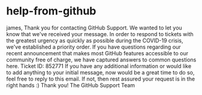 # help-from-github
james,   Thank you for contacting GitHub Support. We wanted to let you know that we've received your message. In order to respond to tickets with the greatest urgency as quickly as possible during the COVID-19 crisis, we've established a priority order. If you have questions regarding our recent announcement that makes most GitHub features accessible to our community free of charge, we have captured answers to common questions here.   Ticket ID: 852771    If you have any additional information or would like to add anything to your initial message, now would be a great time to do so, feel free to reply to this email. If not, then rest assured your request is in the right hands :)  Thank you! The GitHub Support Team
